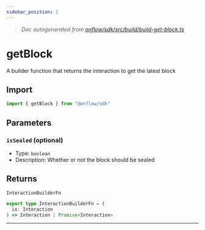 ```yaml
---
sidebar_position: 1
---
```


> _Doc autogenerated from [onflow/sdk/src/build/build-get-block.ts](https://github.com/onflow/fcl-js/tree/master/packages/sdk/src/build/build-get-block.ts)_

# getBlock

A builder function that returns the interaction to get the latest block

## Import

```typescript
import { getBlock } from "@onflow/sdk"
```


## Parameters

### `isSealed` (optional)
- Type: `boolean`
- Description: Whether or not the block should be sealed



## Returns

`InteractionBuilderFn`

```typescript
export type InteractionBuilderFn = (
  ix: Interaction
) => Interaction | Promise<Interaction>
```

---
